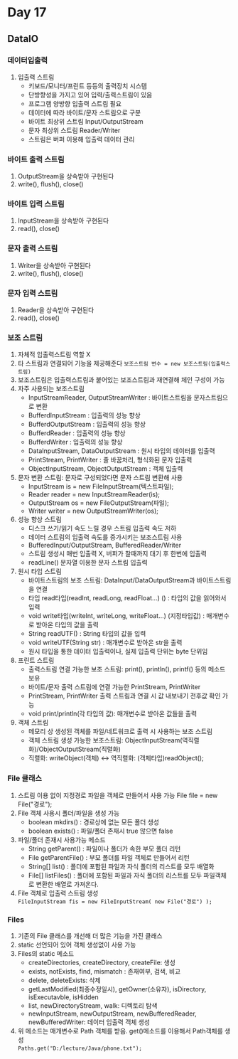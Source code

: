 # Day 17
## DataIO
### 데이터입출력
1. 입출력 스트림
   - 키보드/모니터/프린트 등등의 출력장치 시스템
   - 단방향성을 가지고 있어 입력/출력스트림이 있음
   - 프로그램 양방향 입출력 스트림 필요
   - 데이터에 따라 바이트/문자 스트림으로 구분
   - 바이트 최상위 스트림 Input/OutputStream
   - 문자 최상위 스트림 Reader/Writer
   - 스트림은 버퍼 이용해 입출력 데이터 관리

### 바이트 출력 스트림
1. OutputStream을 상속받아 구현된다
2. write(), flush(), close()

### 바이트 입력 스트림
1. InputStream을 상속받아 구현된다
2. read(), close()
   
### 문자 출력 스트림
1. Writer을 상속받아 구현된다
2. write(), flush(), close()

### 문자 입력 스트림
1. Reader을 상속받아 구현된다
2. read(), close()
   
### 보조 스트림
1. 자체적 입출력스트림 역할 X
2. 타 스트림과 연결되어 기능을 제공해준다
   `보조스트림 변수 = new 보조스트림(입출력스트림)`</br>
3. 보조스트림은 입출력스트림과 붙어있는 보조스트림과 재연결해 체인 구성이 가능
4. 자주 사용되는 보조스트림
   - InputStreamReader, OutputStreamWriter : 바이트스트림을 문자스트림으로 변환
   - BufferdInputStream : 입출력의 성능 향상
   - BufferdOutputStream : 입출력의 성능 향상
   - BufferdReader : 입출력의 성능 향상
   - BufferdWriter : 입출력의 성능 향상
   - DataInputStream, DataOutputStream : 원시 타입의 데이터를 입출력
   - PrintStream, PrintWriter : 줄 바꿈처리, 형식화된 문자 입출력
   - ObjectInputStream, ObjectOutputStream : 객체 입출력
5. 문자 변환 스트림: 문자로 구성되었다면 문자 스트림 변환해 사용
   - InputStream is = new FileInputStream(텍스트파일);
   - Reader reader = new InputStreamReader(is);
   - OutputStream os = new FileOutputStream(파일);
   - Writer writer = new OutputStreamWriter(os);
6. 성능 향상 스트림
    - 디스크 쓰기/읽기 속도 느릴 경우 스트림 입출력 속도 저하
    - 데이터 스트림의 입출력 속도를 증가시키는 보조스트림 사용
    - BufferedInput/OutputStream, BufferedReader/Writer
    - 스트림 생성시 매번 입출력 X, 버퍼가 찰때까지 대기 후 한번에 입출력
    - readLine() 문자열 이용한 문자 스트림 입출력
7. 원시 타입 스트림
     - 바이트스트림의 보조 스트림: DataInput/DataOutputStream과 바이트스트림을 연결
     - 타입 read타입(readInt, readLong, readFloat...) () : 타입의 값을 읽어와서 입력
     - void write타입(writeInt, writeLong, writeFloat...) (지정타입값) : 매개변수로 받아온 타입의 값을 출력
     - String readUTF() : String 타입의 값을 입력
     - void writeUTF(String str) : 매개변수로 받아온 str을 출력
     - 원시 타입을 통한 데이터 입출력이나, 실제 입출력 단위는 byte 단위임
8. 프린트 스트림
     - 출력스트림 연결 가능한 보조 스트림: print(), println(), printf() 등의 메소드 보유
     - 바이트/문자 출력 스트림에 연결 가능한 PrintStream, PrintWriter
     - PrintStream, PrintWriter 출력 스트림과 연결 시 값 내보내기 전후값 확인 가능
     - void print/println(각 타입의 값): 매개변수로 받아온 값들을 출력
9. 객체 스트림
     - 메모리 상 생성된 객체를 파일/네트워크로 출력 시 사용하는 보조 스트림
     - 객체 스트림 생성 가능한 보조스트림: ObjectInputStream(역직렬화)/ObjectOutputStream(직렬화)
     - 직렬화: writeObject(객체) <-> 역직렬화: (객체타입)readObject();

### File 클래스
1. 스트림 이용 없이 지정경로 파일을 객체로 만들어서 사용 가능
   File file = new File("경로");
2. File 객체 사용시 폴더/파일을 생성 가능
   - boolean mkdirs() : 경로상에 없는 모든 폴더 생성
   - boolean exists() : 파일/폴더 존재시 true 않으면 false
3. 파일/폴더 존재시 사용가능 메소드
   - String getParent() : 파일이나 폴더가 속한 부모 폴더 리턴
   - File getParentFile() : 부모 폴더를 파일 객체로 만들어서 리턴
   - String[] list() : 폴더에 포함된 파일과 자식 폴더의 리스트를 모두 배열화
   - File[] listFiles() : 폴더에 포함된 파일과 자식 폴더의 리스트를 모두 파일객체로 변환한 배열로 가져온다.
4. File 객체로 입출력 스트림 생성 </br>
   `FileInputStream fis = new FileInputStream( new File("경로") );` </br>
   
### Files
1. 기존의 File 클래스를 개선해 더 많은 기능을 가진 클래스
2. static 선언되어 있어 객체 생성없이 사용 가능
3. Files의 static 메소드
   - createDirectories, createDirectory, createFile: 생성
   - exists, notExists, find, mismatch : 존재여부, 검색, 비교
   - delete, deleteExists: 삭제
   - getLastModified(최종수정일시), getOwner(소유자), isDirectory, isExecutavble, isHidden
   - list, newDirectoryStream, walk: 디렉토리 탐색
   - newInputStream, newOutputStream, newBufferedReader, newBufferedWriter: 데이터 입출력 객체 생성
4. 위 메소드는 매개변수로 Path 객체를 받음. get()메소드를 이용해서 Path객체를 생성</br>
   `Paths.get("D:/lecture/Java/phone.txt");`</br>
